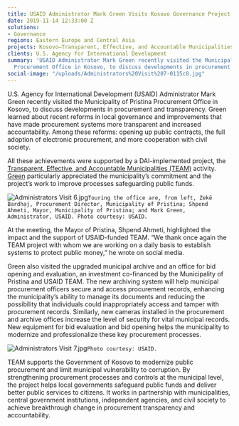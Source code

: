 ```yaml
---
title: USAID Administrator Mark Green Visits Kosovo Governance Project
date: 2019-11-14 12:33:00 Z
solutions:
- Governance
regions: Eastern Europe and Central Asia
projects: Kosovo—Transparent, Effective, and Accountable Municipalities (TEAM)
clients: U.S. Agency for International Development
summary: 'USAID Administrator Mark Green recently visited the Municipality of Pristina
  Procurement Office in Kosovo, to discuss developments in procurement and transparency. '
social-image: "/uploads/Administrators%20Visit%207-0115c8.jpg"
---
```


U.S. Agency for International Development (USAID) Administrator Mark Green recently visited the Municipality of Pristina Procurement Office in Kosovo, to discuss developments in procurement and transparency. Green learned about recent reforms in local governance and improvements that have made procurement systems more transparent and increased accountability. Among these reforms: opening up public contracts, the full adoption of electronic procurement, and more cooperation with civil society. 

All these achievements were supported by a DAI-implemented project, the [Transparent, Effective, and Accountable Municipalities (TEAM)](https://www.dai.com/our-work/projects/kosovo-transparent-effective-and-accountable-municipalities-team) activity. [Green](https://twitter.com/USAIDMarkGreen/status/1194357002962710529) particularly appreciated the municipality’s commitment and the project’s work to improve processes safeguarding public funds.

![Administrators Visit 6.jpg](/uploads/Administrators%20Visit%206.jpg)`Touring the office are, from left, Zekë Bardhaj, Procurement Director, Municipality of Pristina; Shpend Ahmeti, Mayor, Municipality of Pristina; and Mark Green, Administrator, USAID. Photo courtesy: USAID.`

At the meeting, the Mayor of Pristina, Shpend Ahmeti, highlighted the impact and the support of USAID-funded TEAM. “We thank once again the TEAM project with whom we are working on a daily basis to establish systems to protect public money,” he wrote on social media.

Green also visited the upgraded municipal archive and an office for bid opening and evaluation, an investment co-financed by the Municipality of Pristina and USAID TEAM. The new archiving system will help municipal procurement officers secure and access procurement records, enhancing the municipality’s ability to manage its documents and reducing the possibility that individuals could inappropriately access and tamper with procurement records. Similarly, new cameras installed in the procurement and archive offices increase the level of security for vital municipal records. New equipment for bid evaluation and bid opening helps the municipality to modernize and professionalize these key procurement processes. 

![Administrators Visit 7.jpg](/uploads/Administrators%20Visit%207.jpg)`Photo courtesy: USAID.`

TEAM supports the Government of Kosovo to modernize public procurement and limit municipal vulnerability to corruption. By strengthening procurement processes and controls at the municipal level, the project helps local governments safeguard public funds and deliver better public services to citizens. It works in partnership with municipalities, central government institutions, independent agencies, and civil society to achieve breakthrough change in procurement transparency and accountability.